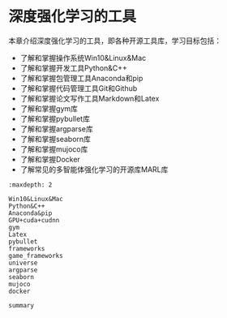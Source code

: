 

<!--
 * @version:
 * @Author:  StevenJokess（蔡舒起） https://github.com/StevenJokess
 * @Date: 2023-03-22 02:19:30
 * @LastEditors:  StevenJokess（蔡舒起） https://github.com/StevenJokess
 * @LastEditTime: 2023-10-15 02:17:35
 * @Description:
 * @Help me: 如有帮助，请赞助，失业3年了。![支付宝收款码](https://github.com/StevenJokess/d2rl/blob/master/img/%E6%94%B6.jpg)
 * @TODO::
 * @Reference:
-->

# 深度强化学习的工具

本章介绍深度强化学习的工具，即各种开源工具库，学习目标包括：

- 了解和掌握操作系统Win10&Linux&Mac
- 了解和掌握开发工具Python&C++
- 了解和掌握包管理工具Anaconda和pip
- 了解和掌握代码管理工具Git和Github
- 了解和掌握论文写作工具Markdown和Latex
- 了解和掌握gym库
- 了解和掌握pybullet库
- 了解和掌握argparse库
- 了解和掌握seaborn库
- 了解和掌握mujoco库
- 了解和掌握Docker
- 了解常见的多智能体强化学习的开源库MARL库

```toc
:maxdepth: 2

Win10&Linux&Mac
Python&C++
Anaconda&pip
GPU+cuda+cudnn
gym
Latex
pybullet
frameworks
game_frameworks
universe
argparse
seaborn
mujoco
docker

summary
```
